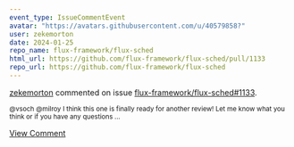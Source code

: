 ```yaml
---
event_type: IssueCommentEvent
avatar: "https://avatars.githubusercontent.com/u/40579858?"
user: zekemorton
date: 2024-01-25
repo_name: flux-framework/flux-sched
html_url: https://github.com/flux-framework/flux-sched/pull/1133
repo_url: https://github.com/flux-framework/flux-sched
---
```


<a href='https://github.com/zekemorton' target='_blank'>zekemorton</a> commented on issue <a href='https://github.com/flux-framework/flux-sched/pull/1133' target='_blank'>flux-framework/flux-sched#1133</a>.

<small>@vsoch @milroy I think this one is finally ready for another review! Let me know what you think or if you have any questions ...</small>

<a href='https://github.com/flux-framework/flux-sched/pull/1133' target='_blank'>View Comment</a>